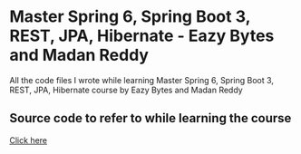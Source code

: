 # Master Spring 6, Spring Boot 3, REST, JPA, Hibernate - Eazy Bytes and Madan Reddy

All the code files I wrote while learning Master Spring 6, Spring Boot 3, REST, JPA, Hibernate course by Eazy Bytes and Madan Reddy

## Source code to refer to while learning the course

[Click here](https://github.com/eazybytes/spring)
